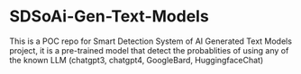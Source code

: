 # SDSoAi-Gen-Text-Models
This is a POC repo for Smart Detection System of AI Generated Text Models project, it is a pre-trained model that detect the probablities of using any of the known LLM (chatgpt3, chatgpt4, GoogleBard, HuggingfaceChat)
